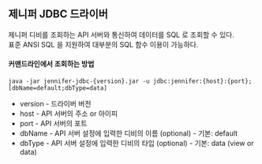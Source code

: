제니퍼 JDBC 드라이버
---

제니퍼 디비를 조회하는 API 서버와 통신하여 데이터를 SQL 로 조회할 수 있다.  
표준 ANSI SQL 을 지원하여 대부분의 SQL 함수 이용이 가능하다.

#### 커맨드라인에서 조회하는 방법
```shell
java -jar jennifer-jdbc-{version}.jar -u jdbc:jennifer:{host}:{port};[dbName=default;dbType=data]
```
* version - 드라이버 버전
* host - API 서버의 주소 or 아이피
* port - API 서버의 포트
* dbName - API 서버 설정에 입력한 디비의 이름 (optional) - 기본: default
* dbType - API 서버 설정에 입력한 디비의 타입 (optional) - 기본: data (view or data)
